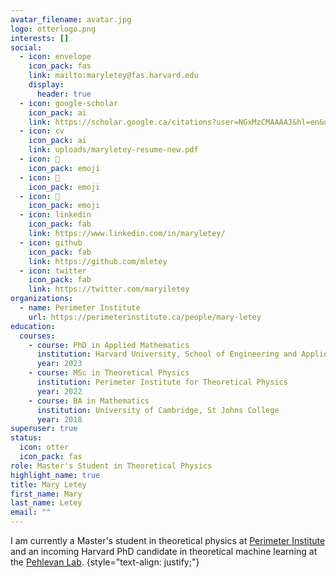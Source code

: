 ```yaml
---
avatar_filename: avatar.jpg
logo: otterlogo.png
interests: []
social:
  - icon: envelope
    icon_pack: fas
    link: mailto:maryletey@fas.harvard.edu
    display:
      header: true
  - icon: google-scholar
    icon_pack: ai
    link: https://scholar.google.ca/citations?user=NGxMzCMAAAAJ&hl=en&oi=ao
  - icon: cv
    icon_pack: ai
    link: uploads/maryletey-resume-new.pdf
  - icon: 🦦
    icon_pack: emoji
  - icon: 🦦
    icon_pack: emoji
  - icon: 🦦
    icon_pack: emoji
  - icon: linkedin
    icon_pack: fab
    link: https://www.linkedin.com/in/maryletey/
  - icon: github
    icon_pack: fab
    link: https://github.com/mletey
  - icon: twitter
    icon_pack: fab
    link: https://twitter.com/maryiletey
organizations:
  - name: Perimeter Institute
    url: https://perimeterinstitute.ca/people/mary-letey
education:
  courses:
    - course: PhD in Applied Mathematics
      institution: Harvard University, School of Engineering and Applied Sciences
      year: 2023
    - course: MSc in Theoretical Physics
      institution: Perimeter Institute for Theoretical Physics
      year: 2022
    - course: BA in Mathematics
      institution: University of Cambridge, St Johns College
      year: 2018
superuser: true
status:
  icon: otter
  icon_pack: fas
role: Master's Student in Theoretical Physics 
highlight_name: true
title: Mary Letey
first_name: Mary
last_name: Letey
email: ""
---
```

I am currently a Master's student in theoretical physics at [Perimeter Institute](https://perimeterinstitute.ca/people/mary-letey) and an incoming Harvard PhD candidate in theoretical machine learning at the [Pehlevan Lab](https://pehlevan.seas.harvard.edu).
{style="text-align: justify;"}
